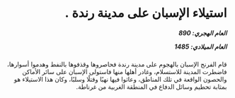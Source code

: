 <h1 dir="rtl">استيلاء الإسبان على مدينة رندة .</h1>

<h5 dir="rtl">العام الهجري:  890

العام الميلادي: 1485

</h5>

<p dir="rtl">قام الفرنج الإسبان بالهجوم على مدينة رندة فحاصروها وقذفوها بالنفط وهدموا أسوارها، فاضطرت المدينة للاستسلام، وغادر أهلها منها فاستولى الإسبان على سائر الأماكن والحصون الواقعة في تلك المناطق، وعاثوا فيها نهبًا وقتلًا وسلبًا، وكان هذا الاستيلاء هو بمثابة تحطيم وسائل الدفاع في المنطقة الغربية من غرناطة.</p></br>

